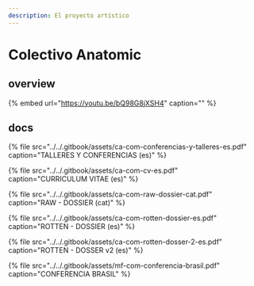 ```yaml
---
description: El proyecto artístico
---
```


# Colectivo Anatomic

## overview

{% embed url="https://youtu.be/bQ98G8jXSH4" caption="" %}

## docs

{% file src="../../.gitbook/assets/ca-com-conferencias-y-talleres-es.pdf" caption="TALLERES Y CONFERENCIAS \(es\)" %}

{% file src="../../.gitbook/assets/ca-com-cv-es.pdf" caption="CURRICULUM VITAE \(es\)" %}

{% file src="../../.gitbook/assets/ca-com-raw-dossier-cat.pdf" caption="RAW - DOSSIER \(cat\)" %}

{% file src="../../.gitbook/assets/ca-com-rotten-dossier-es.pdf" caption="ROTTEN - DOSSIER \(es\)" %}

{% file src="../../.gitbook/assets/ca-com-rotten-dosser-2-es.pdf" caption="ROTTEN - DOSSER v2 \(es\)" %}

{% file src="../../.gitbook/assets/mf-com-conferencia-brasil.pdf" caption="CONFERENCIA BRASIL" %}

